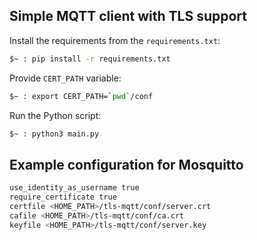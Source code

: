 ## Simple MQTT client with TLS support

Install the requirements from the `requirements.txt`:

```bash
$~ : pip install -r requirements.txt
```

Provide `CERT_PATH` variable:

```bash
$~ : export CERT_PATH=`pwd`/conf
```

Run the Python script:

```bash
$~ : python3 main.py
```

## Example configuration for Mosquitto

```bash
use_identity_as_username true
require_certificate true
certfile <HOME_PATH>/tls-mqtt/conf/server.crt
cafile <HOME_PATH>/tls-mqtt/conf/ca.crt
keyfile <HOME_PATH>/tls-mqtt/conf/server.key
```
